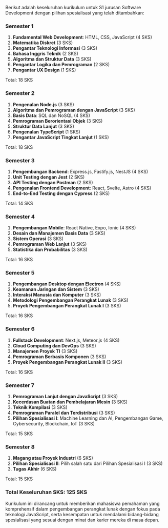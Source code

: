 Berikut adalah keseluruhan kurikulum untuk S1 jurusan Software Development dengan pilihan spesialisasi yang telah ditambahkan:

### Semester 1
1. **Fundamental Web Development**: HTML, CSS, JavaScript (4 SKS)
2. **Matematika Diskret** (3 SKS)
3. **Pengantar Teknologi Informasi** (3 SKS)
4. **Bahasa Inggris Teknik** (2 SKS)
5. **Algoritma dan Struktur Data** (3 SKS)
6. **Pengantar Logika dan Pemrograman** (2 SKS)
7. **Pengantar UX Design** (1 SKS)

Total: 18 SKS

### Semester 2
1. **Pengenalan Node.js** (3 SKS)
2. **Algoritma dan Pemrograman dengan JavaScript** (3 SKS)
3. **Basis Data**: SQL dan NoSQL (4 SKS)
4. **Pemrograman Berorientasi Objek** (3 SKS)
5. **Struktur Data Lanjut** (3 SKS)
6. **Pengenalan TypeScript** (1 SKS)
7. **Pengantar JavaScript Tingkat Lanjut** (1 SKS)

Total: 18 SKS

### Semester 3
1. **Pengembangan Backend**: Express.js, Fastify.js, NestJS (4 SKS)
2. **Unit Testing dengan Jest** (2 SKS)
3. **API Testing dengan Postman** (2 SKS)
4. **Pengenalan Frontend Development**: React, Svelte, Astro (4 SKS)
5. **End-to-End Testing dengan Cypress** (2 SKS)

Total: 14 SKS

### Semester 4
1. **Pengembangan Mobile**: React Native, Expo, Ionic (4 SKS)
2. **Desain dan Manajemen Basis Data** (3 SKS)
3. **Sistem Operasi** (3 SKS)
4. **Pemrograman Web Lanjut** (3 SKS)
5. **Statistika dan Probabilitas** (3 SKS)

Total: 16 SKS

### Semester 5
1. **Pengembangan Desktop dengan Electron** (4 SKS)
2. **Keamanan Jaringan dan Sistem** (3 SKS)
3. **Interaksi Manusia dan Komputer** (3 SKS)
4. **Metodologi Pengembangan Perangkat Lunak** (3 SKS)
5. **Proyek Pengembangan Perangkat Lunak I** (3 SKS)

Total: 16 SKS

### Semester 6
1. **Fullstack Development**: Next.js, Meteor.js (4 SKS)
2. **Cloud Computing dan DevOps** (3 SKS)
3. **Manajemen Proyek TI** (3 SKS)
4. **Pemrograman Berbasis Komponen** (3 SKS)
5. **Proyek Pengembangan Perangkat Lunak II** (3 SKS)

Total: 16 SKS

### Semester 7
1. **Pemrograman Lanjut dengan JavaScript** (3 SKS)
2. **Kecerdasan Buatan dan Pembelajaran Mesin** (3 SKS)
3. **Teknik Kompilasi** (3 SKS)
4. **Pemrograman Paralel dan Terdistribusi** (3 SKS)
5. **Pilihan Spesialisasi I**: Machine Learning dan AI, Pengembangan Game, Cybersecurity, Blockchain, IoT (3 SKS)

Total: 15 SKS

### Semester 8
1. **Magang atau Proyek Industri** (6 SKS)
2. **Pilihan Spesialisasi II**: Pilih salah satu dari Pilihan Spesialisasi I (3 SKS)
3. **Tugas Akhir** (6 SKS)

Total: 15 SKS

### Total Keseluruhan SKS: 125 SKS

Kurikulum ini dirancang untuk memberikan mahasiswa pemahaman yang komprehensif dalam pengembangan perangkat lunak dengan fokus pada teknologi JavaScript, serta kesempatan untuk mendalami bidang-bidang spesialisasi yang sesuai dengan minat dan karier mereka di masa depan.
